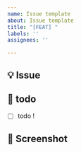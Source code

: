 ```yaml
---
name: Issue template
about: Issue template
title: "[FEAT] "
labels: ''
assignees: ''

---
```


## 💡 Issue
<!-- 이슈에 대한 내용을 설명해주세요. -->

## 📝  todo
- [ ] todo !
<!-- 해야 할 일들을 적어주세요. -->

## 📸 Screenshot
<!-- 관련된 Figma Screenshot을 추가해주세요. -->

